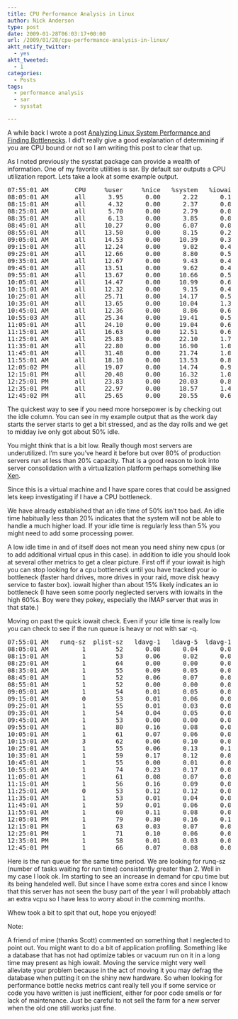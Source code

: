 ```yaml
---
title: CPU Performance Analysis in Linux
author: Nick Anderson
type: post
date: 2009-01-28T06:03:17+00:00
url: /2009/01/28/cpu-performance-analysis-in-linux/
aktt_notify_twitter:
  - yes
aktt_tweeted:
  - 1
categories:
  - Posts
tags:
  - performance analysis
  - sar
  - sysstat

---
```

A while back I wrote a post <a href=http://www.cmdln.org/2008/04/13/analyzing-linux-system-performance-and-finding-bottle-necks/>Analyzing Linux System Performance and Finding Bottlenecks</a>. I did&#8217;t really give a good explanation of determining if you are CPU bound or not so I am writing this post to clear that up. <!--more-->

As I noted previously the sysstat package can provide a wealth of information. One of my favorite utilities is sar. By default sar outputs a CPU utilization report. Lets take a look at some example output.

<pre class="brush: bash; title: ; notranslate" title="">07:55:01 AM       CPU     %user     %nice   %system   %iowait    %steal     %idle
08:05:01 AM       all      3.95      0.00      2.22      0.13      0.00     93.70
08:15:01 AM       all      4.32      0.00      2.37      0.08      0.00     93.23
08:25:01 AM       all      5.70      0.00      2.79      0.06      0.00     91.44
08:35:01 AM       all      6.13      0.00      3.85      0.07      0.00     89.94
08:45:01 AM       all     10.27      0.00      6.07      0.09      0.00     83.56
08:55:01 AM       all     13.50      0.00      8.15      0.21      0.00     78.14
09:05:01 AM       all     14.53      0.00     10.39      0.30      0.00     74.78
09:15:01 AM       all     12.24      0.00      9.02      0.44      0.00     78.30
09:25:01 AM       all     12.66      0.00      8.80      0.50      0.00     78.03
09:35:01 AM       all     12.67      0.00      9.43      0.49      0.00     77.40
09:45:01 AM       all     13.51      0.00      9.62      0.44      0.00     76.43
09:55:01 AM       all     13.67      0.00     10.66      0.59      0.00     75.08
10:05:01 AM       all     14.47      0.00     10.99      0.66      0.00     73.88
10:15:01 AM       all     12.32      0.00      9.15      0.44      0.00     78.09
10:25:01 AM       all     25.71      0.00     14.17      0.51      0.00     59.61
10:35:01 AM       all     13.65      0.00     10.04      1.30      0.00     75.01
10:45:01 AM       all     12.36      0.00      8.86      0.65      0.00     78.12
10:55:03 AM       all     25.34      0.00     19.41      0.56      0.00     54.69
11:05:01 AM       all     24.10      0.00     19.04      0.67      0.00     56.19
11:15:01 AM       all     16.63      0.00     12.51      0.60      0.00     70.26
11:25:01 AM       all     25.83      0.00     22.10      1.73      0.00     50.34
11:35:01 AM       all     22.80      0.00     16.90      1.06      0.00     59.24
11:45:01 AM       all     31.48      0.00     21.74      1.08      0.00     45.69
11:55:01 AM       all     18.10      0.00     13.53      0.82      0.00     67.55
12:05:02 PM       all     19.07      0.00     14.74      0.94      0.00     65.26
12:15:01 PM       all     20.48      0.00     16.32      1.00      0.00     62.19
12:25:01 PM       all     23.83      0.00     20.03      0.80      0.00     55.33
12:35:01 PM       all     22.97      0.00     18.57      1.43      0.00     57.03
12:45:02 PM       all     25.65      0.00     20.55      0.67      0.00     53.12
</pre>

The quickest way to see if you need more horsepower is by checking out the idle column. You can see in my example output that as the work day starts the server starts to get a bit stressed, and as the day rolls and we get to midday ive only got about 50% idle. 

You might think that is a bit low. Really though most servers are underutilized. I&#8217;m sure you&#8217;ve heard it before but over 80% of production servers run at less than 20% capacity. That is a good reason to look into server consolidation with a virtualization platform perhaps something like <a href=http://www.xen.org>Xen</a>. 

Since this is a virtual machine and I have spare cores that could be assigned lets keep investigating if I have a CPU bottleneck.

We have already established that an idle time of 50% isn&#8217;t too bad. An idle time habitually less than 20% indicates that the system will not be able to handle a much higher load. If your idle time is regularly less than 5% you might need to add some processing power. 

A low idle time in and of itself does not mean you need shiny new cpus (or to add additional virtual cpus in this case). in addition to idle you should look at several other metrics to get a clear picture. First off if your iowait is high you can stop looking for a cpu bottleneck until you have tracked your io bottleneck (faster hard drives, more drives in your raid, move disk heavy service to faster box). iowait higher than about 15% likely indicates an io bottleneck (I have seen some poorly neglected servers with iowaits in the high 60%s. Boy were they pokey, especially the IMAP server that was in that state.) 

Moving on past the quick iowait check. Even if your idle time is really low you can check to see if the run queue is heavy or not with sar -q. 

<pre class="brush: bash; title: ; notranslate" title="">07:55:01 AM   runq-sz  plist-sz   ldavg-1   ldavg-5  ldavg-15
08:05:01 AM         1        52      0.08      0.04      0.00
08:15:01 AM         1        53      0.06      0.02      0.00
08:25:01 AM         1        64      0.00      0.00      0.00
08:35:01 AM         1        55      0.09      0.05      0.01
08:45:01 AM         1        52      0.06      0.07      0.01
08:55:01 AM         1        52      0.00      0.00      0.00
09:05:01 AM         1        54      0.01      0.05      0.01
09:15:01 AM         0        53      0.01      0.06      0.01
09:25:01 AM         1        55      0.01      0.03      0.00
09:35:01 AM         1        54      0.04      0.05      0.00
09:45:01 AM         1        53      0.00      0.00      0.00
09:55:01 AM         1        80      0.16      0.08      0.01
10:05:01 AM         1        61      0.07      0.06      0.00
10:15:01 AM         3        62      0.06      0.10      0.05
10:25:01 AM         1        55      0.06      0.13      0.10
10:35:01 AM         1        59      0.17      0.12      0.09
10:45:01 AM         1        55      0.00      0.01      0.04
10:55:01 AM         1        74      0.23      0.17      0.09
11:05:01 AM         1        61      0.08      0.07      0.07
11:15:01 AM         1        56      0.16      0.09      0.07
11:25:01 AM         0        53      0.12      0.12      0.08
11:35:01 AM         1        53      0.01      0.04      0.06
11:45:01 AM         1        59      0.01      0.06      0.07
11:55:01 AM         1        60      0.11      0.08      0.07
12:05:01 PM         1        79      0.30      0.16      0.11
12:15:01 PM         1        63      0.03      0.07      0.08
12:25:01 PM         1        71      0.10      0.06      0.07
12:35:01 PM         1        58      0.01      0.03      0.03
12:45:01 PM         1        66      0.07      0.08      0.03
</pre>

Here is the run queue for the same time period. We are looking for runq-sz (number of tasks waiting for run time) consistently greater than 2. Well in my case I look ok. Im starting to see an increase in demand for cpu time but its being handeled well. But since I have some extra cores and since I know that this server has not seen the busy part of the year I will probabbly attach an extra vcpu so I have less to worry about in the comming months.

Whew took a bit to spit that out, hope you enjoyed!

Note:
  
A friend of mine (thanks Scott) commented on something that I neglected to point out. You might want to do a bit of application profiling. Something like a database that has not had optimize tables or vacuum run on it in a long time may present as high iowait. Moving the service might very well alleviate your problem because in the act of moving it you may defrag the database when putting it on the shiny new hardware. So when looking for performance bottle necks metrics cant really tell you if some service or code you have written is just inefficient, either for poor code smells or for lack of maintenance. Just be careful to not sell the farm for a new server when the old one still works just fine.